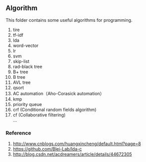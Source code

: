 Algorithm
---
This folder contains some useful algorithms for programming.

1. tire
2. tf-idf
3. lda
4. word-vector
5. lr
6. svm
7. skip-list
8. rad-black tree
9. B+ tree
10. B tree
11. AVL tree
12. qsort
13. AC automation（Aho-Corasick automation）
14. kmp
15. priority queue
16. crf (Conditional random fields algorithm)
17. cf (Collaborative filtering)
    <br />...

### Reference
1. http://www.cnblogs.com/huangxincheng/default.html?page=8 
2. https://github.com/Blei-Lab/lda-c
3. http://blog.csdn.net/acdreamers/article/details/44672305

